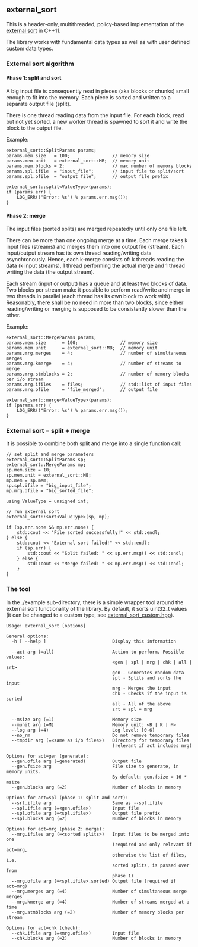 external_sort
-------------

This is a header-only, multithreaded, policy-based implementation of the [external sort](http://en.wikipedia.org/wiki/External_sorting) in C++11.

The library works with fundamental data types as well as with user defined custom data types.

### External sort algorithm

#### Phase 1: split and sort

A big input file is consequently read in pieces (aka blocks or chunks) small enough to fit into the memory. Each piece is sorted and written to a separate output file (split).

There is one thread reading data from the input file. For each block, read but not yet sorted, a new worker thread is spawned to sort it and write the block to the output file.

Example:

    external_sort::SplitParams params;
    params.mem.size   = 100;                // memory size
    params.mem.unit   = external_sort::MB;  // memory unit
    params.mem.blocks = 2;                  // max number of memory blocks
    params.spl.ifile  = "input_file";       // input file to split/sort
    params.spl.ofile  = "output_file";      // output file prefix
    
    external_sort::split<ValueType>(params);
    if (params.err) {
        LOG_ERR(("Error: %s") % params.err.msg());
    }

#### Phase 2: merge

The input files (sorted splits) are merged repeatedly until only one file left.

There can be more than one ongoing merge at a time. Each merge takes k input files (streams) and merges them into one output file (stream). Each input/output stream has its own thread reading/writing data asynchronously. Hence, each k-merge consists of: k threads reading the data (k input streams), 1 thread performing the actual merge and 1 thread writing the data (the output stream).

Each stream (input or output) has a queue and at least two blocks of data. Two blocks per stream make it possible to perform read/write and merge in two threads in parallel (each thread has its own block to work with). Reasonably, there shall be no need in more than two blocks, since either reading/writing or merging is supposed to be consistently slower than the other.

Example:

    external_sort::MergeParams params;
    params.mem.size      = 100;                // memory size
    params.mem.unit      = external_sort::MB;  // memory unit
    params.mrg.merges    = 4;                  // number of simultaneous merges
    params.mrg.kmerge    = 4;                  // number of streams to merge
    params.mrg.stmblocks = 2;                  // number of memory blocks per i/o stream
    params.mrg.ifiles    = files;              // std::list of input files
    params.mrg.ofile     = "file_merged";      // output file

    external_sort::merge<ValueType>(params);
    if (params.err) {
        LOG_ERR(("Error: %s") % params.err.msg());
    }

### External sort = split + merge

It is possible to combine both split and merge into a single function call:

    // set split and merge parameters
    external_sort::SplitParams sp;
    external_sort::MergeParams mp;
    sp.mem.size = 10;
    sp.mem.unit = external_sort::MB;
    mp.mem = sp.mem;
    sp.spl.ifile = "big_input_file";
    mp.mrg.ofile = "big_sorted_file";

    using ValueType = unsigned int;

    // run external sort
    external_sort::sort<ValueType>(sp, mp);

    if (sp.err.none && mp.err.none) {
        std::cout << "File sorted successfully!" << std::endl;
    } else {
        std::cout << "External sort failed!" << std::endl;
        if (sp.err) {
            std::cout << "Split failed: " << sp.err.msg() << std::endl;
        } else {
            std::cout << "Merge failed: " << mp.err.msg() << std::endl;
        }
    }

### The tool

In the ./example sub-directory, there is a simple wrapper tool around the external sort functionality of the library.
By default, it sorts uint32_t values (it can be changed to a custom type, see [external_sort_custom.hpp](https://github.com/alveko/external_sort/blob/master/example/external_sort_custom.hpp)).

    Usage: external_sort [options]
    
    General options:
      -h [ --help ]                         Display this information
                                            
      --act arg (=all)                      Action to perform. Possible values:
                                            <gen | spl | mrg | chk | all | srt>
                                            gen - Generates random data
                                            spl - Splits and sorts the input
                                            mrg - Merges the input
                                            chk - Checks if the input is sorted
                                            all - All of the above
                                            srt = spl + mrg
                                            
      --msize arg (=1)                      Memory size
      --munit arg (=M)                      Memory unit: <B | K | M>
      --log arg (=4)                        Log level: [0-6]
      --no_rm                               Do not remove temporary files
      --tmpdir arg (=<same as i/o files>)   Directory for temporary files
                                            (relevant if act includes mrg)
    
    Options for act=gen (generate):
      --gen.ofile arg (=generated)          Output file
      --gen.fsize arg                       File size to generate, in memory units.
                                            By default: gen.fsize = 16 * msize
      --gen.blocks arg (=2)                 Number of blocks in memory
    
    Options for act=spl (phase 1: split and sort):
      --srt.ifile arg                       Same as --spl.ifile
      --spl.ifile arg (=<gen.ofile>)        Input file
      --spl.ofile arg (=<spl.ifile>)        Output file prefix
      --spl.blocks arg (=2)                 Number of blocks in memory
    
    Options for act=mrg (phase 2: merge):
      --mrg.ifiles arg (=<sorted splits>)   Input files to be merged into one
                                            (required and only relevant if act=mrg,
                                            otherwise the list of files, i.e. 
                                            sorted splits, is passed over from 
                                            phase 1)
      --mrg.ofile arg (=<spl.ifile>.sorted) Output file (required if act=mrg)
      --mrg.merges arg (=4)                 Number of simultaneous merge merges
      --mrg.kmerge arg (=4)                 Number of streams merged at a time
      --mrg.stmblocks arg (=2)              Number of memory blocks per stream
    
    Options for act=chk (check):
      --chk.ifile arg (=<mrg.ofile>)        Input file
      --chk.blocks arg (=2)                 Number of blocks in memory
